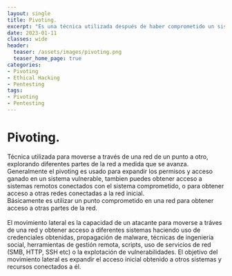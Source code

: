 ```yaml
---
layout: single
title: Pivoting.
excerpt: "Es una técnica utilizada después de haber comprometido un sistema y así acceder a otros sistemas interconectados."
date: 2023-01-11
classes: wide
header:
  teaser: /assets/images/pivoting.png
  teaser_home_page: true
categories:
- Pivoting
- Ethical Hacking
- Pentesting
tags:
- Pivoting
- Pentesting
---
```


# Pivoting.
Técnica utilizada para moverse a través de una red de un punto a otro, explorando diferentes partes de la red a medida que se avanza. Generalmente el pivoting es usado para expandir los permisos y acceso ganado en un sistema vulnerable, tambien puedes obtener acceso a sistemas remotos conectados con el sistema comprometido, o para obtener acceso a otras redes conectadas a la red inicial.<br>
Básicamente es utilizar un punto comprometido en una red para obtener acceso a otras partes de la red.<br><br>
El movimiento lateral es la capacidad de un atacante para moverse a tráves de una red y obtener acceso a diferentes sistemas haciendo uso de credenciales obtenidas, propagación de malware, técnicas de ingenieria social, herramientas de gestión remota, scripts, uso de servicios de red (SMB, HTTP, SSH etc) o la explotación de vulnerabilidades. El objetivo del movimiento lateral es expandir el acceso inicial obtenido a otros sistemas y recursos conectados a él.
  



